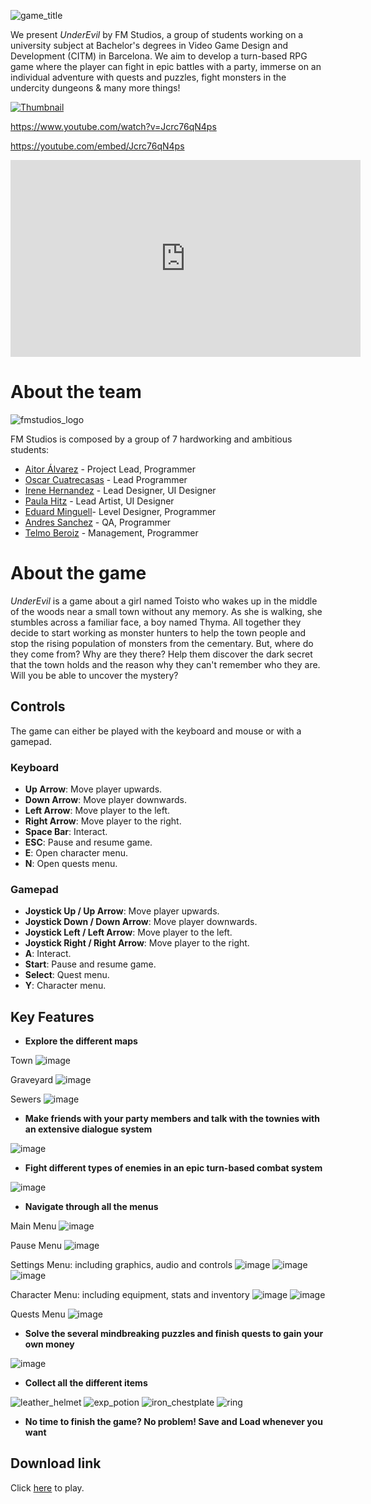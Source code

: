 
![game_title](https://user-images.githubusercontent.com/59050152/121552654-eb3f1700-ca10-11eb-89c4-36f7d6ad0e0a.png)


We present *UnderEvil* by FM Studios, a group of students working on a university subject at Bachelor's degrees in Video Game Design and Development (CITM) in Barcelona. We aim to develop a turn-based RPG game where the player can fight in epic battles with a party, immerse on an individual adventure with quests and puzzles, fight monsters in the undercity dungeons & many more things!

[![Thumbnail](https://user-images.githubusercontent.com/59050152/121553643-bd0e0700-ca11-11eb-8085-8c85761c235e.png)](https://www.youtube.com/watch?v=Jcrc76qN4ps)

https://www.youtube.com/watch?v=Jcrc76qN4ps

https://youtube.com/embed/Jcrc76qN4ps
  
<iframe width="560" height="315" src="https://www.youtube.com/embed/Jcrc76qN4ps" title="YouTube video player" frameborder="0" allow="accelerometer; autoplay; clipboard-write; encrypted-media; gyroscope; picture-in-picture" allowfullscreen></iframe>



# About the team
![fmstudios_logo](https://user-images.githubusercontent.com/59050152/121552810-0ad63f80-ca11-11eb-8b7f-e0560ebc5a3a.png)

FM Studios is composed by a group of 7 hardworking and ambitious students:

* [Aitor Álvarez](https://github.com/AitorAlvarez17) - Project Lead, Programmer
* [Oscar Cuatrecasas](https://github.com/OCA99) - Lead Programmer
* [Irene Hernandez](https://github.com/ihedud) - Lead Designer, UI Designer
* [Paula Hitz](https://github.com/paulahitz8) - Lead Artist, UI Designer
* [Eduard Minguell](https://github.com/Eduardiko)- Level Designer, Programmer
* [Andres Sanchez](https://github.com/andreusama) - QA, Programmer
* [Telmo Beroiz](https://github.com/Telmiyo) - Management, Programmer

# About the game
*UnderEvil* is a game about a girl named Toisto who wakes up in the middle of the woods near a small town without any memory. As she is walking, she stumbles across a familiar face, a boy named Thyma. All together they decide to start working as monster hunters to help the town people and stop the rising population of monsters from the cementary. But, where do they come from? Why are they there? 
Help them discover the dark secret that the town holds and the reason why they can't remember who they are. Will you be able to uncover the mystery?

## Controls
The game can either be played with the keyboard and mouse or with a gamepad.
### Keyboard
- **Up Arrow**: Move player upwards.
- **Down Arrow**: Move player downwards.
- **Left Arrow**: Move player to the left.
- **Right Arrow**: Move player to the right.
- **Space Bar**: Interact.
- **ESC**: Pause and resume game.
- **E**: Open character menu.
- **N**: Open quests menu.

### Gamepad
- **Joystick Up / Up Arrow**: Move player upwards.
- **Joystick Down / Down Arrow**: Move player downwards.
- **Joystick Left / Left Arrow**: Move player to the left.
- **Joystick Right / Right Arrow**: Move player to the right.
- **A**: Interact.
- **Start**: Pause and resume game.
- **Select**: Quest menu.
- **Y**: Character menu.

## Key Features
- **Explore the different maps**

Town
![image](https://user-images.githubusercontent.com/59050152/121560083-7a4f2d80-ca17-11eb-9bce-6a8e093a81d0.png)

Graveyard
![image](https://user-images.githubusercontent.com/59050152/121560124-83d89580-ca17-11eb-9cbb-7e80ff2a81ea.png)

Sewers
![image](https://user-images.githubusercontent.com/59050152/121560166-8c30d080-ca17-11eb-8de9-a7a51fb5021a.png)

- **Make friends with your party members and talk with the townies with an extensive dialogue system**

![image](https://user-images.githubusercontent.com/59050152/121560337-b5516100-ca17-11eb-933f-77cbe89c4d97.png)

- **Fight different types of enemies in an epic turn-based combat system**

![image](https://user-images.githubusercontent.com/59050152/121560392-c0a48c80-ca17-11eb-937f-e4f4203102ac.png)

- **Navigate through all the menus** 

Main Menu
![image](https://user-images.githubusercontent.com/59050152/121561078-6eb03680-ca18-11eb-9462-3ea8b4e59a47.png)

Pause Menu
![image](https://user-images.githubusercontent.com/59050152/121561026-648e3800-ca18-11eb-9f15-26488f6b3881.png)

Settings Menu: including graphics, audio and controls
![image](https://user-images.githubusercontent.com/59050152/121560921-4cb6b400-ca18-11eb-992d-414981047a18.png)
![image](https://user-images.githubusercontent.com/59050152/121560948-53ddc200-ca18-11eb-9d23-8cabef2ee2e5.png)
![image](https://user-images.githubusercontent.com/59050152/121560978-59d3a300-ca18-11eb-9ac2-eac20d87ad5b.png)

Character Menu: including equipment, stats and inventory
![image](https://user-images.githubusercontent.com/59050152/121560861-3872b700-ca18-11eb-9efe-562344412e8b.png)
![image](https://user-images.githubusercontent.com/59050152/121560882-3f012e80-ca18-11eb-9677-d59a3fd658c7.png)

Quests Menu
![image](https://user-images.githubusercontent.com/59050152/121560825-2ee94f00-ca18-11eb-9277-cc4f47b66581.png)

- **Solve the several mindbreaking puzzles and finish quests to gain your own money**

![image](https://user-images.githubusercontent.com/59050152/121561139-7ec81600-ca18-11eb-8d36-0496feb7c1b3.png)

- **Collect all the different items**

![leather_helmet](https://user-images.githubusercontent.com/59050152/121561241-9acbb780-ca18-11eb-9692-504be582ed61.png)
![exp_potion](https://user-images.githubusercontent.com/59050152/121561346-b20aa500-ca18-11eb-8ff8-cc0b39082b4e.png)
![iron_chestplate](https://user-images.githubusercontent.com/59050152/121561422-c189ee00-ca18-11eb-930d-4867c0030b6f.png)
![ring](https://user-images.githubusercontent.com/59050152/121561475-cc448300-ca18-11eb-91f8-d49856e7073e.png)

- **No time to finish the game? No problem! Save and Load whenever you want**

## Download link
Click [here](https://github.com/AitorAlvarez17/Project2-RPG/releases/tag/v1.0) to play.
